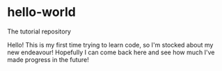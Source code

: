 # hello-world
The tutorial repository

Hello!
This is my first time trying to learn code, so I'm stocked about my new endeavour!
Hopefully I can come back here and see how much I've made progress in the future!
